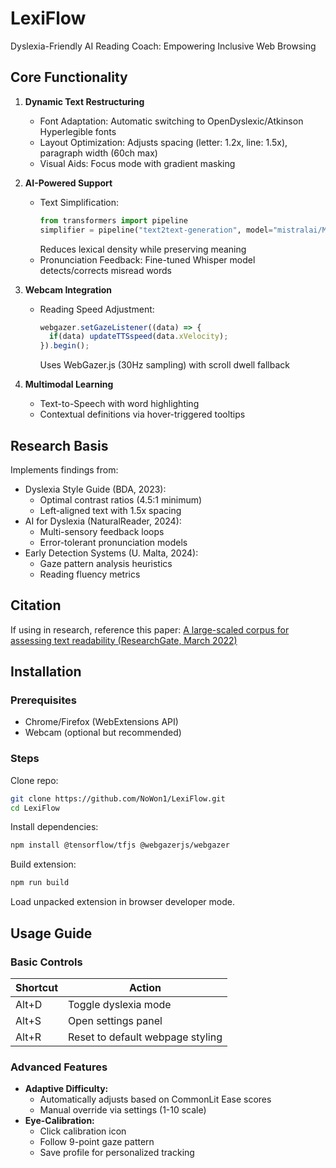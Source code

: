# LexiFlow

Dyslexia-Friendly AI Reading Coach: Empowering Inclusive Web Browsing

## Core Functionality

1. **Dynamic Text Restructuring**
   - Font Adaptation: Automatic switching to OpenDyslexic/Atkinson Hyperlegible fonts
   - Layout Optimization: Adjusts spacing (letter: 1.2x, line: 1.5x), paragraph width (60ch max)
   - Visual Aids: Focus mode with gradient masking

2. **AI-Powered Support**
   - Text Simplification:
     ```python
     from transformers import pipeline
     simplifier = pipeline("text2text-generation", model="mistralai/Mistral-7B-SLIM-Simplification")
     ```
     Reduces lexical density while preserving meaning
   - Pronunciation Feedback: Fine-tuned Whisper model detects/corrects misread words

3. **Webcam Integration**
   - Reading Speed Adjustment:
     ```javascript
     webgazer.setGazeListener((data) => {
       if(data) updateTTSspeed(data.xVelocity);
     }).begin();
     ```
     Uses WebGazer.js (30Hz sampling) with scroll dwell fallback

4. **Multimodal Learning**
   - Text-to-Speech with word highlighting
   - Contextual definitions via hover-triggered tooltips

## Research Basis

Implements findings from:
- Dyslexia Style Guide (BDA, 2023):
  - Optimal contrast ratios (4.5:1 minimum)
  - Left-aligned text with 1.5x spacing
- AI for Dyslexia (NaturalReader, 2024):
  - Multi-sensory feedback loops
  - Error-tolerant pronunciation models
- Early Detection Systems (U. Malta, 2024):
  - Gaze pattern analysis heuristics
  - Reading fluency metrics


## Citation

If using in research, reference this paper: [A large-scaled corpus for assessing text readability (ResearchGate, March 2022)](https://www.researchgate.net/publication/359277397_A_large-scaled_corpus_for_assessing_text_readability)

## Installation

### Prerequisites
- Chrome/Firefox (WebExtensions API)
- Webcam (optional but recommended)

### Steps

Clone repo:
```bash
git clone https://github.com/NoWon1/LexiFlow.git
cd LexiFlow
```

Install dependencies:
```bash
npm install @tensorflow/tfjs @webgazerjs/webgazer
```

Build extension:
```bash
npm run build
```

Load unpacked extension in browser developer mode.

## Usage Guide

### Basic Controls

| Shortcut | Action |
|----------|--------|
| Alt+D    | Toggle dyslexia mode |
| Alt+S    | Open settings panel  |
| Alt+R    | Reset to default webpage styling |

### Advanced Features

- **Adaptive Difficulty:**
  - Automatically adjusts based on CommonLit Ease scores
  - Manual override via settings (1-10 scale)
- **Eye-Calibration:**
  - Click calibration icon
  - Follow 9-point gaze pattern
  - Save profile for personalized tracking
